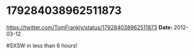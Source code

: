# 179284038962511873
https://twitter.com/TomFrankly/status/179284038962511873
**Date:** 2012-03-12

#SXSW in less than 6 hours!
